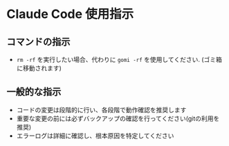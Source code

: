 # Claude Code 使用指示

## コマンドの指示

- `rm -rf` を実行したい場合、代わりに `gomi -rf` を使用してください. (ゴミ箱に移動されます)

## 一般的な指示

- コードの変更は段階的に行い、各段階で動作確認を推奨します
- 重要な変更の前には必ずバックアップの確認を行ってください(gitの利用を推奨)
- エラーログは詳細に確認し、根本原因を特定してください
